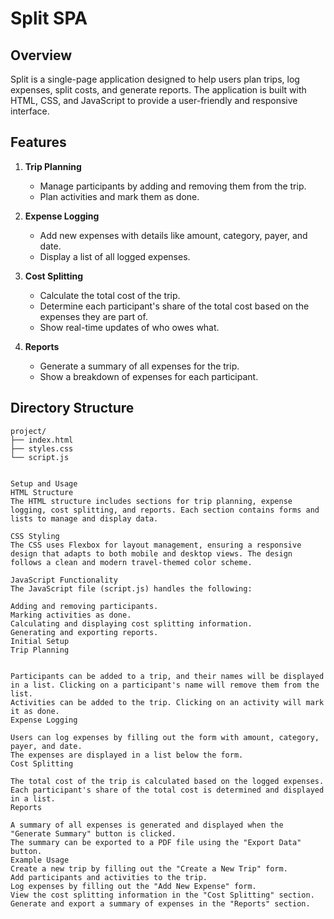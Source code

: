 # Split SPA

## Overview

Split is a single-page application designed to help users plan trips, log expenses, split costs, and generate reports. The application is built with HTML, CSS, and JavaScript to provide a user-friendly and responsive interface.

## Features

1. **Trip Planning**
   - Manage participants by adding and removing them from the trip.
   - Plan activities and mark them as done.

2. **Expense Logging**
   - Add new expenses with details like amount, category, payer, and date.
   - Display a list of all logged expenses.

3. **Cost Splitting**
   - Calculate the total cost of the trip.
   - Determine each participant's share of the total cost based on the expenses they are part of.
   - Show real-time updates of who owes what.

4. **Reports**
   - Generate a summary of all expenses for the trip.
   - Show a breakdown of expenses for each participant.
 

## Directory Structure

```plaintext
project/
├── index.html
├── styles.css
└── script.js


Setup and Usage
HTML Structure
The HTML structure includes sections for trip planning, expense logging, cost splitting, and reports. Each section contains forms and lists to manage and display data.

CSS Styling
The CSS uses Flexbox for layout management, ensuring a responsive design that adapts to both mobile and desktop views. The design follows a clean and modern travel-themed color scheme.

JavaScript Functionality
The JavaScript file (script.js) handles the following:

Adding and removing participants.
Marking activities as done.
Calculating and displaying cost splitting information.
Generating and exporting reports.
Initial Setup
Trip Planning


Participants can be added to a trip, and their names will be displayed in a list. Clicking on a participant's name will remove them from the list.
Activities can be added to the trip. Clicking on an activity will mark it as done.
Expense Logging

Users can log expenses by filling out the form with amount, category, payer, and date.
The expenses are displayed in a list below the form.
Cost Splitting

The total cost of the trip is calculated based on the logged expenses.
Each participant's share of the total cost is determined and displayed in a list.
Reports

A summary of all expenses is generated and displayed when the "Generate Summary" button is clicked.
The summary can be exported to a PDF file using the "Export Data" button.
Example Usage
Create a new trip by filling out the "Create a New Trip" form.
Add participants and activities to the trip.
Log expenses by filling out the "Add New Expense" form.
View the cost splitting information in the "Cost Splitting" section.
Generate and export a summary of expenses in the "Reports" section.
